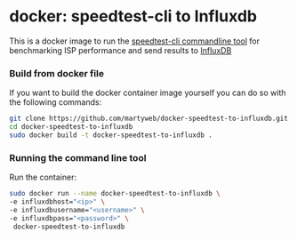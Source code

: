 # docker: speedtest-cli to Influxdb

This is a docker image to run the [speedtest-cli commandline tool](https://github.com/sivel/speedtest-cli)
for benchmarking ISP performance and send results to [InfluxDB](https://www.influxdata.com/)

### Build from docker file

If you want to build the docker container image yourself you can do so with the
following commands:

```bash
git clone https://github.com/martyweb/docker-speedtest-to-influxdb.git
cd docker-speedtest-to-influxdb
sudo docker build -t docker-speedtest-to-influxdb .
```

### Running the command line tool

Run the container:

```bash
sudo docker run --name docker-speedtest-to-influxdb \
-e influxdbhost="<ip>" \
-e influxdbusername="<username>" \
-e influxdbpass="<password>" \
 docker-speedtest-to-influxdb
```